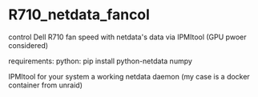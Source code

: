 # R710_netdata_fancol
control Dell R710 fan speed with netdata's data via IPMItool (GPU pwoer considered)

requirements:
  python:
    pip install python-netdata numpy
    
  IPMItool for your system
  a working netdata daemon (my case is a docker container from unraid)
